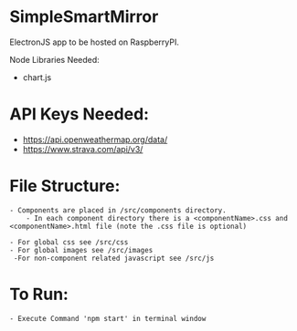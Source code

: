 # SimpleSmartMirror
ElectronJS app to be hosted on RaspberryPI.

Node Libraries Needed:
- chart.js

# API Keys Needed:
 - https://api.openweathermap.org/data/
 - https://www.strava.com/api/v3/

 # File Structure:
	- Components are placed in /src/components directory.
		- In each component directory there is a <componentName>.css and <componentName>.html file (note the .css file is optional)

	- For global css see /src/css
	- For global images see /src/images
	 -For non-component related javascript see /src/js

# To Run:
	- Execute Command 'npm start' in terminal window
